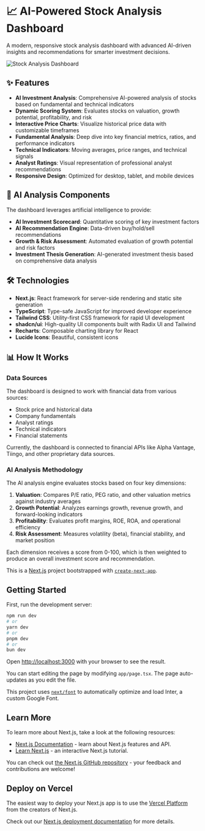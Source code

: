 # 📈 AI-Powered Stock Analysis Dashboard

A modern, responsive stock analysis dashboard with advanced AI-driven insights and recommendations for smarter investment decisions.

![Stock Analysis Dashboard](https://placeholder.svg?height=400&width=800)

## ✨ Features

- **AI Investment Analysis**: Comprehensive AI-powered analysis of stocks based on fundamental and technical indicators
- **Dynamic Scoring System**: Evaluates stocks on valuation, growth potential, profitability, and risk
- **Interactive Price Charts**: Visualize historical price data with customizable timeframes
- **Fundamental Analysis**: Deep dive into key financial metrics, ratios, and performance indicators
- **Technical Indicators**: Moving averages, price ranges, and technical signals
- **Analyst Ratings**: Visual representation of professional analyst recommendations
- **Responsive Design**: Optimized for desktop, tablet, and mobile devices

## 🧠 AI Analysis Components

The dashboard leverages artificial intelligence to provide:

- **AI Investment Scorecard**: Quantitative scoring of key investment factors
- **AI Recommendation Engine**: Data-driven buy/hold/sell recommendations
- **Growth & Risk Assessment**: Automated evaluation of growth potential and risk factors
- **Investment Thesis Generation**: AI-generated investment thesis based on comprehensive data analysis

## 🛠️ Technologies

- **Next.js**: React framework for server-side rendering and static site generation
- **TypeScript**: Type-safe JavaScript for improved developer experience
- **Tailwind CSS**: Utility-first CSS framework for rapid UI development
- **shadcn/ui**: High-quality UI components built with Radix UI and Tailwind
- **Recharts**: Composable charting library for React
- **Lucide Icons**: Beautiful, consistent icons

## 📊 How It Works

### Data Sources

The dashboard is designed to work with financial data from various sources:

- Stock price and historical data
- Company fundamentals
- Analyst ratings
- Technical indicators
- Financial statements

Currently, the dashboard is connected to financial APIs like Alpha Vantage, Tiingo, and other proprietary data sources.

### AI Analysis Methodology

The AI analysis engine evaluates stocks based on four key dimensions:

1. **Valuation**: Compares P/E ratio, PEG ratio, and other valuation metrics against industry averages
2. **Growth Potential**: Analyzes earnings growth, revenue growth, and forward-looking indicators
3. **Profitability**: Evaluates profit margins, ROE, ROA, and operational efficiency
4. **Risk Assessment**: Measures volatility (beta), financial stability, and market position

Each dimension receives a score from 0-100, which is then weighted to produce an overall investment score and recommendation.


This is a [Next.js](https://nextjs.org/) project bootstrapped with [`create-next-app`](https://github.com/vercel/next.js/tree/canary/packages/create-next-app).

## Getting Started

First, run the development server:

```bash
npm run dev
# or
yarn dev
# or
pnpm dev
# or
bun dev
```

Open [http://localhost:3000](http://localhost:3000) with your browser to see the result.

You can start editing the page by modifying `app/page.tsx`. The page auto-updates as you edit the file.

This project uses [`next/font`](https://nextjs.org/docs/basic-features/font-optimization) to automatically optimize and load Inter, a custom Google Font.

## Learn More

To learn more about Next.js, take a look at the following resources:

- [Next.js Documentation](https://nextjs.org/docs) - learn about Next.js features and API.
- [Learn Next.js](https://nextjs.org/learn) - an interactive Next.js tutorial.

You can check out [the Next.js GitHub repository](https://github.com/vercel/next.js/) - your feedback and contributions are welcome!

## Deploy on Vercel

The easiest way to deploy your Next.js app is to use the [Vercel Platform](https://vercel.com/new?utm_medium=default-template&filter=next.js&utm_source=create-next-app&utm_campaign=create-next-app-readme) from the creators of Next.js.

Check out our [Next.js deployment documentation](https://nextjs.org/docs/deployment) for more details.
